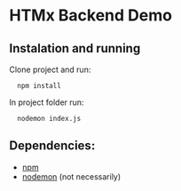 # HTMx Backend Demo

## Instalation and running

Clone project and run:
```
  npm install
```

In project folder run:
```
  nodemon index.js
```

## Dependencies:

- [npm](https://www.npmjs.com/package/npm)
- [nodemon](https://www.npmjs.com/package/nodemon) (not necessarily)